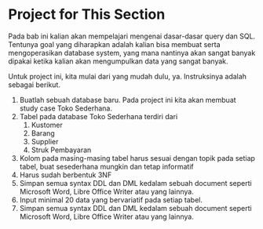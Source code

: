 # Project for This Section

Pada bab ini kalian akan mempelajari mengenai dasar-dasar query dan SQL. Tentunya goal yang diharapkan adalah kalian bisa membuat serta mengoperasikan database system, yang mana nantinya akan sangat banyak dipakai ketika kalian akan mengumpulkan data yang sangat banyak.

Untuk project ini, kita mulai dari yang mudah dulu, ya. Instruksinya adalah sebagai berikut.

1. Buatlah sebuah database baru. Pada project ini kita akan membuat study case Toko Sederhana.
2. Tabel pada database Toko Sederhana terdiri dari 
   1. Kustomer
   2. Barang
   3. Supplier
   4. Struk Pembayaran
3. Kolom pada masing-masing tabel harus sesuai dengan topik pada setiap tabel, buat sesederhana mungkin dan tetap informatif
4. Harus sudah berbentuk 3NF
5. Simpan semua syntax DDL dan DML kedalam sebuah document seperti Microsoft Word, Libre Office Writer atau yang lainnya.
6. Input minimal 20 data yang bervariatif pada setiap tabel.
7. Simpan semua syntax DDL dan DML kedalam sebuah document seperti Microsoft Word, Libre Office Writer atau yang lainnya.
